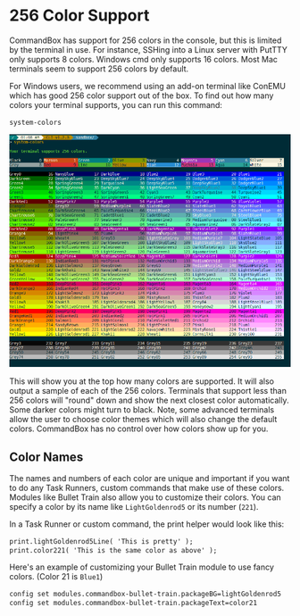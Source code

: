 # 256 Color Support

CommandBox has support for 256 colors in the console, but this is limited by the terminal in use.  For instance, SSHing into a Linux server with PutTTY only supports 8 colors.  Windows cmd only supports 16 colors.  Most Mac terminals seem to support 256 colors by default.  

For Windows users, we recommend using an add-on terminal like ConEMU which has good 256 color support out of the box.  To find out how many colors your terminal supports, you can run this command:

```text
system-colors
```

![256 Color support from ConEMU in Windows](../.gitbook/assets/image%20%2815%29.png)

This will show you at the top how many colors are supported.  It will also output a sample of each of the 256 colors.  Terminals that support less than 256 colors will "round" down and show the next closest color automatically.  Some darker colors might turn to black.  Note, some advanced terminals allow the user to choose color themes which will also change the default colors.  CommandBox has no control over how colors show up for you.

## Color Names

The names and numbers of each color are unique and important if you want to do any Task Runners, custom commands that make use of these colors.  Modules like Bullet Train also allow you to customize their colors.  You can specify a color by its name like `LightGoldenrod5` or its number \(`221`\).

In a Task Runner or custom command, the print helper would look like this:

```text
print.lightGoldenrod5Line( 'This is pretty' );
print.color221( 'This is the same color as above' );
```

Here's an example of customizing your Bullet Train module to use fancy colors.  \(Color 21 is `Blue1`\)

```text
config set modules.commandbox-bullet-train.packageBG=lightGoldenrod5
config set modules.commandbox-bullet-train.packageText=color21
```



